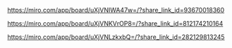 https://miro.com/app/board/uXjVNIWA47w=/?share_link_id=93670018360

https://miro.com/app/board/uXjVNKVrOP8=/?share_link_id=812174210164

https://miro.com/app/board/uXjVNLzkxbQ=/?share_link_id=282129813245
